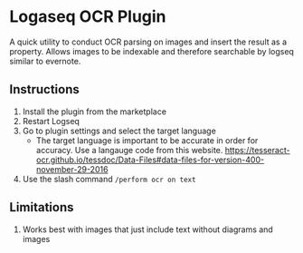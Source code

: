 # Logaseq OCR Plugin

A quick utility to conduct OCR parsing on images and insert the result as a property. Allows images to be indexable and therefore searchable by logseq similar to evernote. 

## Instructions
1. Install the plugin from the marketplace
2. Restart Logseq
3. Go to plugin settings and select the target language
    - The target language is important to be accurate in order for accuracy. Use a langauge code from this website. https://tesseract-ocr.github.io/tessdoc/Data-Files#data-files-for-version-400-november-29-2016
3. Use the slash command `/perform ocr on text`

## Limitations
1. Works best with images that just include text without diagrams and images

